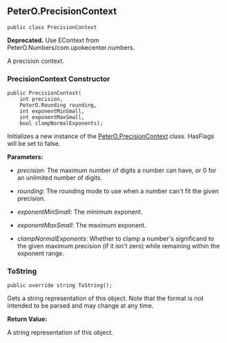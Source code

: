 ## PeterO.PrecisionContext

    public class PrecisionContext

<b>Deprecated.</b> Use EContext from PeterO.Numbers/com.upokecenter.numbers.

A precision context.

### PrecisionContext Constructor

    public PrecisionContext(
        int precision,
        PeterO.Rounding rounding,
        int exponentMinSmall,
        int exponentMaxSmall,
        bool clampNormalExponents);

Initializes a new instance of the [PeterO.PrecisionContext](PeterO.PrecisionContext.md) class. HasFlags will be set to false.

<b>Parameters:</b>

 * <i>precision</i>: The maximum number of digits a number can have, or 0 for an unlimited number of digits.

 * <i>rounding</i>: The rounding mode to use when a number can't fit the given precision.

 * <i>exponentMinSmall</i>: The minimum exponent.

 * <i>exponentMaxSmall</i>: The maximum exponent.

 * <i>clampNormalExponents</i>: Whether to clamp a number's significand to the given maximum precision (if it isn't zero) while remaining within the exponent range.

### ToString

    public override string ToString();

Gets a string representation of this object. Note that the format is not intended to be parsed and may change at any time.

<b>Return Value:</b>

A string representation of this object.
